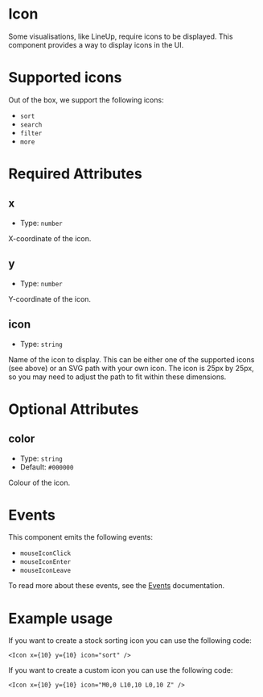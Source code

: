 # Icon

Some visualisations, like LineUp, require icons to be displayed. This component provides a way to display icons in the UI.

# Supported icons

Out of the box, we support the following icons:

- `sort`
- `search`
- `filter`
- `more`

# Required Attributes

## x

- Type: `number`

X-coordinate of the icon.

## y

- Type: `number`

Y-coordinate of the icon.

## icon

- Type: `string`

Name of the icon to display. This can be either one of the supported icons (see above) or an SVG path with your own icon. The icon is 25px by 25px, so you may need to adjust the path to fit within these dimensions.

# Optional Attributes

## color

- Type: `string`
- Default: `#000000`

Colour of the icon.

# Events

This component emits the following events:

- `mouseIconClick`
- `mouseIconEnter`
- `mouseIconLeave`

To read more about these events, see the [Events](../utils/events.md) documentation.

# Example usage

If you want to create a stock sorting icon you can use the following code:

```svelte
<Icon x={10} y={10} icon="sort" />
```

If you want to create a custom icon you can use the following code:

```svelte
<Icon x={10} y={10} icon="M0,0 L10,10 L0,10 Z" />
```
